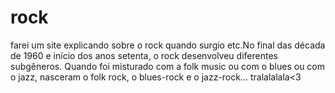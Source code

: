 # rock
farei um site explicando sobre o rock quando surgio etc.No final das década de 1960 e início dos anos setenta, o rock desenvolveu diferentes subgêneros. Quando foi misturado com a folk music ou com o blues ou com o jazz, nasceram o folk rock, o blues-rock e o jazz-rock... tralalalala&lt;3
